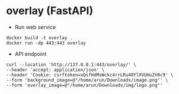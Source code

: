 # overlay (FastAPI)

- Run web service

```commandline
docker build -t overlay .
docker run -dp 443:443 overlay
```

- API endpoint
```curl
curl --location 'http://127.0.0.1:443/overlay/' \
--header 'accept: application/json' \
--header 'Cookie: csrftoken=xQsfHdMsWckc4rrLRu48YlXVUHuZV0c9' \
--form 'background_image=@"/home/arun/Downloads/image.png"' \
--form 'overlay_image=@"/home/arun/Downloads/img/logo.png"'
```